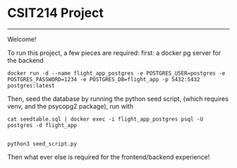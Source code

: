 # CSIT214 Project
---

Welcome!

To run this project, a few pieces are required:
first: a docker pg server for the backend

```
docker run -d --name flight_app_postgres -e POSTGRES_USER=postgres -e POSTGRES_PASSWORD=1234 -e POSTGRES_DB=flight_app -p 5432:5432 postgres:latest 
```


Then, seed the database by running the python seed script, (which requires venv, and the psycopg2 package), run with 

```
cat seedtable.sql | docker exec -i flight_app_postgres psql -U postgres -d flight_app


python3 seed_script.py
```

Then what ever else is required for the frontend/backend experience!

